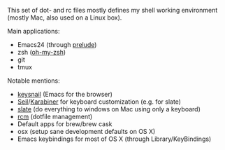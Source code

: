 This set of dot- and rc files mostly defines my shell working
environment (mostly Mac, also used on a Linux box).

Main applications:
 * Emacs24 (through [prelude](http://batsov.com/prelude/))
 * zsh ([oh-my-zsh](https://github.com/robbyrussell/oh-my-zsh))
 * git
 * tmux

Notable mentions:
 * [keysnail](https://github.com/mooz/keysnail) (Emacs for the browser)
 * [Seil](https://pqrs.org/osx/karabiner/seil.html)/[Karabiner](https://pqrs.org/osx/karabiner/index.html.en) for keyboard customization (e.g.  for slate)
 * [slate](https://github.com/jigish/slate) (do everything to windows on Mac using only a keyboard)
 * [rcm](https://github.com/thoughtbot/rcm) (dotfile management)
 * Default apps for brew/brew cask
 * osx (setup sane development defaults on OS X)
 * Emacs keybindings for most of OS X (through Library/KeyBindings)
